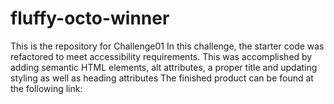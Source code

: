 # fluffy-octo-winner
This is the repository for Challenge01
In this challenge, the starter code was refactored to meet accessibility requirements.
This was accomplished by adding semantic HTML elements, alt attributes, a proper title and updating styling as well as heading attributes
The finished product can be found at the following link:
